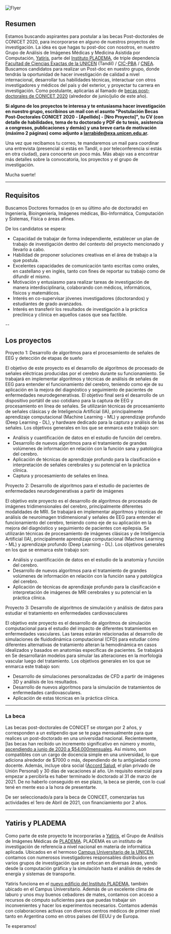![Flyer](https://yatiris.github.io/images/news/cartel_beca_post-docAll.png)

## Resumen

Estamos buscando aspirantes para postular a las becas Post-doctorales de CONICET 2020, para incorporarse en alguno de nuestros proyectos de investigación. La idea es que hagas tu post-doc con nosotros, en nuestro Grupo de Análisis de Imágenes Médicas y Medicina Asistida por Computación, [Yatiris](https://yatiris.github.io/), parte del [Instituto PLADEMA](http://www.pladema.net/), de triple dependencia [Facultad de Ciencias Exactas de la UNICEN](http://exa.unicen.edu.ar/) (Tandil) / [CIC-PBA](https://www.gba.gob.ar/cic/) / [CNEA](https://www.argentina.gob.ar/cnea). Buscamos candidatos para realizar un Post-doc en nuestro grupo, donde tendrás la oportunidad de hacer investigación de calidad a nivel internacional, desarrollar tus habilidades técnicas, interactuar con otros investigadores y médicos del país y del exterior, y proyectar tu carrera en investigación. Como postulante, aplicarías al llamado de [becas post-doctorales de CONICET 2020](https://convocatorias.conicet.gov.ar/becas/) (alrededor de junio/julio de este año).

**Si alguno de los proyectos te interesa y te entusiasma hacer investigación en nuestro grupo, escribinos un mail con el asunto "Postulación Becas Post-Doctorales CONICET 2020 - \[Apellido\] - \[Nro Proyecto\]", tu CV (con detalle de habilidades, tema de tu doctorado y PDF de tu tesis, asistencia a congresos, publicaciones y demás) y una breve carta de motivación (máximo 2 páginas) como adjunto a [larrabide@exa.unicen.edu.ar](mailto:larrabide@exa.unicen.edu.ar).**

Una vez que recibamos tu correo, te mandaremos un mail para coordinar una entrevista (presencial si estás en Tandil, o por teleconferencia si estás en otra ciudad), para conocerte un poco más. Más abajo vas a encontrar más detalles sobre la convocatoria, los proyectos y el grupo de investigación.

Mucha suerte!

---

## Requisitos 

Buscamos Doctores formados (o en su último año de doctorado) en Ingeniería, Bioingeniería, Imágenes médicas, Bio-Informática, Computación y  Sistemas, Física o áreas afines. 

De los candidatos se espera:
* Capacidad de trabajar de forma independiente, establecer un plan de trabajo de investigación dentro del contexto del proyecto mencionado y llevarlo a cabo.
* Habilidad de proponer soluciones creativas en el área de trabajo a la que postula.
* Excelentes capacidades de comunicación tanto escritas como orales, en castellano y en inglés, tanto con fines de reportar su trabajo como de difundir el mismo.
* Motivación y entusiasmo para realizar tareas de investigación de manera interdisciplinaria, colaborando con médicos, informáticos, físicos y matemáticos.
* Interés en co-supervisar jóvenes investigadores (doctorandos) y estudiantes de grado avanzados.
* Interés en transferir los resultados de investigación a la práctica preclínica y clínica en aquellos casos que sea factible.

--

## Los proyectos

Proyecto 1: Desarrollo de algoritmos para el procesamiento de señales de EEG y detección de etapas de sueño

El objetivo de este proyecto es el desarrollo de algoritmos de procesado de señales eléctricas producidas por el cerebro durante su funcionamiento. Se trabajará en implementar algoritmos y técnicas de análisis de señales de EEG para entender el funcionamiento del cerebro, teniendo como eje de su aplicación en la mejora del diagnóstico y seguimiento de pacientes de enfermedades neurodegenerativas. El objetivo final será el desarrollo de un dispositivo portátil de uso cotidiano para la captura de EEG y procesamiento en línea de señales. Se utilizarán técnicas de procesamiento de señales clásicas y de Inteligencia Artificial (IA), principalmente aprendizaje computacional (Machine Learning - ML) y aprendizaje profundo (Deep Learning - DL), y hardware dedicado para la captura y análisis de las señales. Los objetivos generales en los que se enmarca este trabajo son:
* Análisis y cuantificación de datos en el estudio de función del cerebro.
* Desarrollo de nuevos algoritmos para el tratamiento de grandes volúmenes de información en relación con la función sana y patológica del cerebro.
* Aplicación de técnicas de aprendizaje profundo para la clasificación e interpretación de señales cerebrales y su potencial en la práctica clínica.
* Captura y procesamiento de señales en línea.

Proyecto 2: Desarrollo de algoritmos para el estudio de pacientes de enfermedades neurodegenerativas a partir de imágenes

El objetivo este proyecto es el desarrollo de algoritmos de procesado de imágenes tridimensionales del cerebro, principalmente diferentes modalidades de MRI. Se trabajará en implementar algoritmos y técnicas de análisis de neuroimagen tridimensional y señales de EEG para entender el funcionamiento del cerebro, teniendo como eje de su aplicación en la mejora del diagnóstico y seguimiento de pacientes con epilepsia. Se utilizarán técnicas de procesamiento de imágenes clásicas y de Inteligencia Artificial (IA), principalmente aprendizaje computacional (Machine Learning - ML) y aprendizaje profundo (Deep Learning - DL). Los objetivos generales en los que se enmarca este trabajo son:
* Análisis y cuantificación de datos en el estudio de la anatomía y función del cerebro.
* Desarrollo de nuevos algoritmos para el tratamiento de grandes volúmenes de información en relación con la función sana y patológica del cerebro.
* Aplicación de técnicas de aprendizaje profundo para la clasificación e interpretación de imágenes de MRI cerebrales y su potencial en la práctica clínica.

Proyecto 3: Desarrollo de algoritmos de simulación y análisis de datos para estudiar el tratamiento en enfermedades cardiovasculares

El objetivo este proyecto es el desarrollo de algoritmos de simulación computacional para el estudio del impacto de diferentes tratamientos en enfermedades vasculares. Las tareas  estarán relacionadas al desarrollo de simulaciones de fluidodinámica computacional (CFD)  para estudiar cómo diferentes alternativas de tratamiento alteran la hemodinámica en casos idealizados y basados en anatomías específicas de pacientes. Se trabajará en Se desarrollarán modelos para simular las alteraciones en la morfología vascular luego del tratamiento. Los objetivos generales en los que se enmarca este trabajo son:
* Desarrollo de simulaciones personalizadas de CFD a partir de imágenes 3D y análisis de los resultados.
* Desarrollo de nuevos algoritmos para la simulación de tratamientos de enfermedades cardiovasculares.
* Aplicación de estas técnicas en la práctica clínica.


---

### La beca

Las becas post-doctorales de CONICET se otorgan por 2 años, y corresponden a un estipendio que se te paga mensualmente para que realices un post-doctorado en una universidad nacional. Recientemente, [las becas han recibido un incremento significativo en número y monto, [ascendiendo a junio de 2020 a $54.000mensuales](https://www.lanacion.com.ar/sociedad/el-gobierno-aumento-45000-pesos-becas-investigacion-nid2324647). Así mismo, son compatibles con un cargo de docencia simple en una universidad, lo que adiciona alrededor de $7000 o más, dependiendo de tu antigüedad como docente. Además, incluye obra social ([Accord Salud](https://www.accordsalud.com.ar/), el plan privado de Unión Personal) y 30 días de vacaciones al año. Un requisito esencial para empezar a percibirla es haber terminado le doctorado al 31 de marzo de 2021. De no haberlo conseguido en ese plazo, la beca se pierde, con lo cual tené en mente eso a la hora de presentarte.

De ser seleccionado/a para la beca de CONICET, comenzarías tus actividades el 1ero de Abril de 2021, con financiamiento por 2 años. 

---

## Yatiris y PLADEMA

Como parte de este proyecto te incorporarías a [Yatiris](https://yatiris.github.io), el Grupo de Análisis de Imágenes Médicas de [PLADEMA](http://www.pladema.net/). 
PLADEMA es un instituto de investigación de referencia a nivel nacional en materia de informática aplicada. Ubicados en el hermoso [Campus Universitario de la UNICEN](https://www.google.com/search?q=campus+unicen+tandil&safe=off&sxsrf=ACYBGNT7AhMgECyRDhzingYKvSE35rJx4g:1580303675614&source=lnms&tbm=isch&sa=X&ved=2ahUKEwjL9eL58ajnAhX3H7kGHWpmB0MQ_AUoAXoECBIQAw&biw=1920&bih=976), contamos con numerosos investigadores responsables distribuidos en varios grupos de investigación que se enfocan en diversas áreas, yendo desde la computación gráfica y la simulación hasta el análisis de redes de energía y sistemas de transporte. 

Yatiris funciona en el [nuevo edificio del Instituto PLADEMA](https://www.exa.unicen.edu.ar/es/noticia/pladema-amplio-su-edificio-e-incremento-su-capacidad-trabajo), también ubicado en el Campus Universitario. Además de un excelente clima de laburo y unos muy buenos cebadores de mates, contamos con acceso a recursos de cómputo suficientes para que puedas trabajar sin inconvenientes y hacer los experimentos necesarios. Contamos además con colaboraciones activas con diversos centros médicos de primer nivel tanto en Argentina como en otros países del EEUU y de Europa.

Te esperamos!
